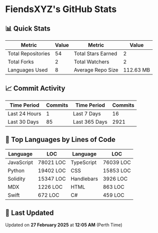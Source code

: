 # FiendsXYZ's GitHub Stats

## 📊 Quick Stats

| Metric               | Value       | Metric               | Value       |
|----------------------|-------------|----------------------|-------------|
| Total Repositories   | 54 | Total Stars Earned   | 2 |
| Total Forks          | 2 | Total Watchers       | 2 |
| Languages Used       | 8 | Average Repo Size    | 112.63 MB |

## 📈 Commit Activity

| Time Period      | Commits      | Time Period      | Commits      |
|------------------|--------------|------------------|--------------|
| Last 24 Hours    | 1 | Last 7 Days      | 16 |
| Last 30 Days     | 85 | Last 365 Days    | 2921 |

## 📝 Top Languages by Lines of Code

| Language       | LOC        | Language       | LOC        |
|----------------|------------|----------------|------------|
| JavaScript       | 78021 LOC  | TypeScript       | 76039 LOC  |
| Python       | 19402 LOC  | CSS       | 15853 LOC  |
| Solidity       | 15347 LOC  | Handlebars       | 3926 LOC  |
| MDX       | 1226 LOC  | HTML       | 863 LOC  |
| Swift       | 672 LOC  | C#       | 459 LOC  |

## 📅 Last Updated

Updated on **27 February 2025** at **12:05 AM** (Perth Time)
